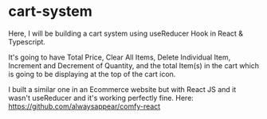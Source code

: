 # cart-system

Here, I will be building a cart system using useReducer Hook in React & Typescript.

It's going to have Total Price, Clear All Items, Delete Individual Item, Increment and Decrement of Quantity, and the total Item(s) in the cart which is going to be displaying at the top of the cart icon.

I built a similar one in an Ecommerce website but with React JS and it wasn't useReducer and it's working perfectly fine. Here: https://github.com/alwaysappear/comfy-react
